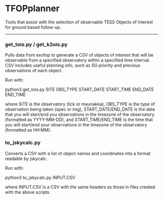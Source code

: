 # TFOPplanner
Tools that assist with the selection of observable TESS Objects of Interest for ground based follow-up. 
___________________________________
### get_tois.py / get_k2ois.py
Pulls data from exofop to generate a CSV of objects of interest that will be observable from a specified observatory within a specified time interval. CSV includes useful planning info, such as SG priority and previous observations of each object.

Run with: 

python3 get_tois.py SITE OBS_TYPE START_DATE START_TIME END_DATE END_TIME

where SITE is the observatory (lick or maunakea), OBS_TYPE is the type of observation being taken (spec or img), START_DATE/END_DATE is the date that you will start/end you observations in the timezone of the observatory (formatted as YYYY-MM-DD), and START_TIME/END_TIME is the time that you will start/end your observations in the timezone of the observatory (formatted as HH:MM).

### to_jskycalc.py
Converts a CSV with a list of object names and coordinates into a format readable by jskycalc.

Run with:

python3 to_jskycalc.py INPUT.CSV
 
where INPUT.CSV is a CSV with the same headers as those in files created with the above scripts.
